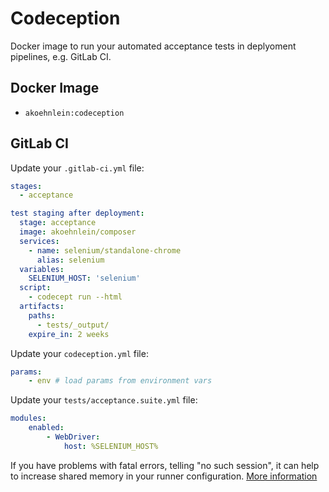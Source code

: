 # Codeception

Docker image to run your automated acceptance tests in deplyoment pipelines, e.g. GitLab CI.

## Docker Image

* `akoehnlein:codeception`

## GitLab CI

Update your `.gitlab-ci.yml` file:

```yml
stages:
  - acceptance

test staging after deployment:
  stage: acceptance
  image: akoehnlein/composer
  services:
    - name: selenium/standalone-chrome
      alias: selenium
  variables:
    SELENIUM_HOST: 'selenium'
  script:
    - codecept run --html
  artifacts:
    paths:
      - tests/_output/
    expire_in: 2 weeks
```

Update your `codeception.yml` file:

```yml
params:
    - env # load params from environment vars
```

Update your `tests/acceptance.suite.yml` file:

```yml
modules:
    enabled:
        - WebDriver:
            host: %SELENIUM_HOST%
```

If you have problems with fatal errors, telling "no such session", it can help to increase shared memory in your runner
configuration. [More information](https://github.com/laravel/dusk/issues/105#issuecomment-336762349)
